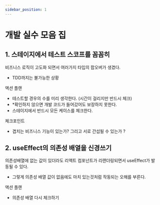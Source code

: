 ```yaml
---
sidebar_position: 1
---
```


# 개발 실수 모음 집

## 1. 스테이지에서 테스트 스코프를 꼼꼼히  

비즈니스 로직이 고도화 되면서 여러가지 타입의 팝오버가 생겼다.  
- TDD까지는 불가능한 상황  

액션 플랜  
- 테스트할 경우의 수를 미리 생각한다. (시간이 걸리지만 반드시 체크)  
- *확인하지 않으면 개발 코드가 들어갔어도 보장하지 못한다.  
- 스테이지에서 반드시 모든 케이스를 체크한다.  

체크포인트  
- 겹치는 비즈니스 기능이 있는가? 그리고 서로 간섭될 수 있는가 ?  

## 2. useEffect의 의존성 배열을 신경쓰기  

의존성배열에 없는 값이 있더라도 리액트 컴포넌트가 리랜더링되면서 useEffect가 발동될 수 있다.  
- 그렇게 의존성 배열 값이 없음에도 마치 있는것처럼 작동되는 오해를 부른다.   

액션 플랜  
- 의존성 배열 다시 체크하기  


